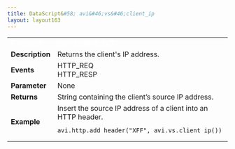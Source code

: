 ```yaml
---
title: DataScript&#58; avi&#46;vs&#46;client_ip
layout: layout163
---
```

<table class="table table-hover table table-bordered table-hover">  
<tbody>       
<tr>   
<td><font size="3" color="white"><strong>Function</strong></font></td>
<td><font color="white"><b>avi.vs.client_ip()</b></font></td>
</tr>
<tr>   
<td><font size="3"><strong>Description</strong></font></td>
<td>Returns the client's IP address.</td>
</tr>
<tr>   
<td><font size="3"><strong>Events</strong></font></td>
<td>HTTP_REQ<br> HTTP_RESP</td>
</tr>
<tr>   
<td><font size="3"><strong>Parameter</strong></font></td>
<td>None</td>
</tr>
<tr>   
<td><font size="3"><strong>Returns</strong></font></td>
<td>String containing the client’s source IP address.</td>
</tr>
<tr>   
<td><font size="3"><strong>Example</strong></font></td>
<td>Insert the source IP address of a client into an HTTP header.<br> 
<!-- Crayon Syntax Highlighter v2.7.1 --> <pre><code class="language-lua">avi.http.add_header("XFF", avi.vs.client_ip())</code></pre> 
<!-- [Format Time: 0.0013 seconds] --></td>
</tr>
</tbody>
</table> 